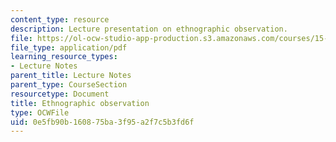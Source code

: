 ```yaml
---
content_type: resource
description: Lecture presentation on ethnographic observation.
file: https://ol-ocw-studio-app-production.s3.amazonaws.com/courses/15-821-listening-to-the-customer-fall-2002/0e5fb90b160875ba3f95a2f7c5b3fd6f_observation.pdf
file_type: application/pdf
learning_resource_types:
- Lecture Notes
parent_title: Lecture Notes
parent_type: CourseSection
resourcetype: Document
title: Ethnographic observation
type: OCWFile
uid: 0e5fb90b-1608-75ba-3f95-a2f7c5b3fd6f
---
```

